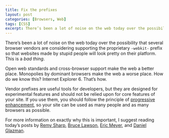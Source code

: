 ```yaml
---
title: Fix the prefixes
layout: post
categories: [Browsers, Web]
tags: [CSS]
excerpt: There’s been a lot of noise on the web today over the possibility that several browser vendors are considering supporting a proprietary prefix so that websites made by stupid people will look pretty on their platform. This is a bad thing.
---
```


There’s been a lot of noise on the web today over the possibility that several browser vendors are considering supporting the proprietary `-webkit-` prefix so that websites made by stupid people will look pretty on their platform. This is a _bad thing_.

Open web standards and cross-browser support make the web a better place. Monopolies by dominant browsers make the web a worse place. How do we know this? Internet Explorer 6. That’s how.

Vendor prefixes are useful tools for developers, but they are designed for experimental features and should not be relied upon for core features of your site. If you use them, you should follow the principle of [progressive enhancement](http://www.alistapart.com/articles/understandingprogressiveenhancement), so your site can be used as many people and as many browsers as possible.

For more information on exactly why this is important, I suggest reading today’s posts by [Remy Sharp](http://remysharp.com/2012/02/09/vendor-prefixes-about-to-go-south/), [Bruce Lawson](http://www.brucelawson.co.uk/2012/on-the-vendor-prefixes-problem/), [Eric Meyer](http://meyerweb.com/eric/thoughts/2012/02/09/unfixed/), and [Daniel Glazman](http://www.glazman.org/weblog/dotclear/index.php?post/2012/02/09/CALL-FOR-ACTION%3A-THE-OPEN-WEB-NEEDS-YOU-NOW).
